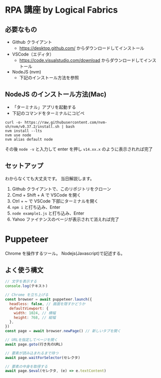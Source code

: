 # RPA 講座 by Logical Fabrics

## 必要なもの

- Github クライアント
  - https://desktop.github.com/ からダウンロードしてインストール
- VSCode（エディタ）
  - https://code.visualstudio.com/download からダウンロードしてインストール
- NodeJS (nvm)
  - 下記のインストール方法を参照

## NodeJS のインストール方法(Mac)

- 「ターミナル」アプリを起動する
- 下記のコマンドをターミナルにコピペ

```
curl -o- https://raw.githubusercontent.com/nvm-sh/nvm/v0.37.2/install.sh | bash
nvm install --lts
nvm use node
nvm alias default node
```

その後 `node -v` と入力して enter を押し `v14.xx.x` のように表示されれば完了

## セットアップ

わからなくても大丈夫です。 当日解説します。

1. Github クライアントで、このリポジトリをクローン
1. Cmd + Shift + A で VSCode を開く
1. Ctrl + ~ で VSCode 下部にターミナルを開く
1. `npm i` と打ち込み、Enter
1. `node example1.js` と打ち込み、Enter
1. Yahoo ファイナンスのページが表示されて消えれば完了

# Puppeteer

Chrome を操作するツール。 Nodejs(Javascript)で記述する。

## よく使う構文

```js
// 文字を表示する
console.log(テキスト)
```

```js
// Chrome を立ち上げる
const browser = await puppeteer.launch({
  headless: false, // 画面を隠すかどうか
  defaultViewport: {
    width: 1024, // 横幅
    height: 768, // 縦幅
  },
})
const page = await browser.newPage() // 新しいタブを開く
```

```js
// URLを指定してページを開く
await page.goto(行き先のURL)
```

```js
// 要素が読み込まれるまで待つ
await page.waitForSelector(セレクタ)
```

```js
// 要素の中身を取得する
await page.$eval(セレクタ, (e) => e.textContent)
```
